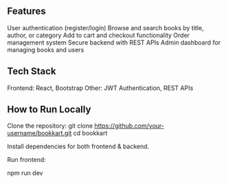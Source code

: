 ## Features
 
 User authentication (register/login)
 Browse and search books by title, author, or category
 Add to cart and checkout functionality
 Order management system
 Secure backend with REST APIs
 Admin dashboard for managing books and users

 ## Tech Stack
 
Frontend: React, Bootstrap
Other: JWT Authentication, REST APIs



## How to Run Locally

Clone the repository:
git clone https://github.com/your-username/bookkart.git
cd bookkart

Install dependencies for both frontend & backend.



Run frontend:

npm run dev
